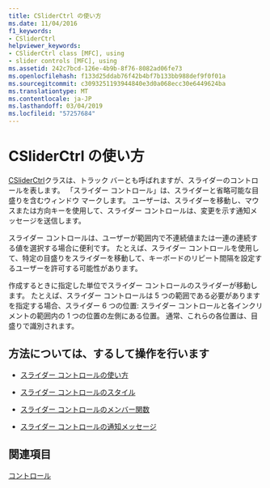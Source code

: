 ```yaml
---
title: CSliderCtrl の使い方
ms.date: 11/04/2016
f1_keywords:
- CSliderCtrl
helpviewer_keywords:
- CSliderCtrl class [MFC], using
- slider controls [MFC], using
ms.assetid: 242c7bcd-126e-4b9b-8f76-8082ad06fe73
ms.openlocfilehash: f133d25ddab76f42b4bf7b133bb988def9f0f01a
ms.sourcegitcommit: c3093251193944840e3d0a068ecc30e6449624ba
ms.translationtype: MT
ms.contentlocale: ja-JP
ms.lasthandoff: 03/04/2019
ms.locfileid: "57257684"
---
```

# <a name="using-csliderctrl"></a>CSliderCtrl の使い方

[CSliderCtrl](../mfc/reference/csliderctrl-class.md)クラスは、トラック バーとも呼ばれますが、スライダーのコントロールを表します。 「スライダー コントロール」は、スライダーと省略可能な目盛りを含むウィンドウ マークします。 ユーザーは、スライダーを移動し、マウスまたは方向キーを使用して、スライダー コントロールは、変更を示す通知メッセージを送信します。

スライダー コントロールは、ユーザーが範囲内で不連続値または一連の連続する値を選択する場合に便利です。 たとえば、スライダー コントロールを使用して、特定の目盛りをスライダーを移動して、キーボードのリピート間隔を設定するユーザーを許可する可能性があります。

作成するときに指定した単位でスライダー コントロールのスライダーが移動します。 たとえば、スライダー コントロールは 5 つの範囲である必要がありますを指定する場合、スライダー 6 つの位置: スライダー コントロールと各インクリメントの範囲内の 1 つの位置の左側にある位置。 通常、これらの各位置は、目盛りで識別されます。

## <a name="what-do-you-want-to-know-more-about"></a>方法については、するして操作を行います

- [スライダー コントロールの使い方](../mfc/using-slider-controls.md)

- [スライダー コントロールのスタイル](../mfc/slider-control-styles.md)

- [スライダー コントロールのメンバー関数](../mfc/slider-control-member-functions.md)

- [スライダー コントロールの通知メッセージ](../mfc/slider-notification-messages.md)

## <a name="see-also"></a>関連項目

[コントロール](../mfc/controls-mfc.md)

